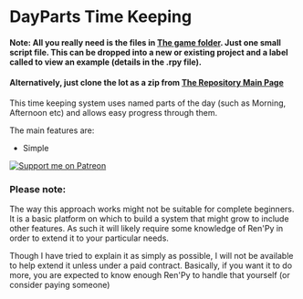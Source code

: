 # DayParts Time Keeping

#### Note: All you really need is the files in [The game folder](game). Just one small script file. This can be dropped into a new or existing project and a label called to view an example (details in the .rpy file). 
#### Alternatively, just clone the lot as a zip from [The Repository Main Page](https://github.com/RenpyRemix/dayparts-calendar)

This time keeping system uses named parts of the day (such as Morning, Afternoon etc) and allows easy progress through them.

The main features are:
- Simple 


[![Support me on Patreon](https://c5.patreon.com/external/logo/become_a_patron_button.png)](https://www.patreon.com/bePatron?u=19978585)


### Please note:

The way this approach works might not be suitable for complete beginners. It is a basic platform on which to build a system that might grow to include other features. As such it will likely require some knowledge of Ren'Py in order to extend it to your particular needs. 

Though I have tried to explain it as simply as possible, I will not be available to help extend it unless under a paid contract.
Basically, if you want it to do more, you are expected to know enough Ren'Py to handle that yourself (or consider paying someone)


